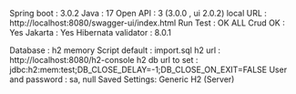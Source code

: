 Spring boot : 3.0.2
Java : 17
Open API : 3  (3.0.0 , ui 2.0.2)
local URL : http://localhost:8080/swagger-ui/index.html
Run Test : OK
ALL Crud OK : Yes
Jakarta : Yes
Hibernata validator : 8.0.1

Database : h2 memory 
Script default : import.sql
h2 url : http://localhost:8080/h2-console
h2 db url to set : jdbc:h2:mem:test;DB_CLOSE_DELAY=-1;DB_CLOSE_ON_EXIT=FALSE
User and password : sa, null
Saved Settings:	Generic H2 (Server)


